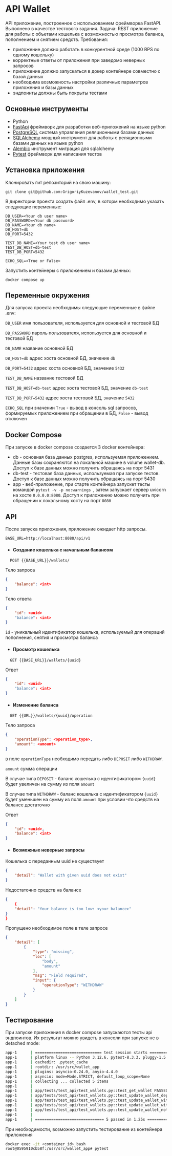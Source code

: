 
# API Wallet

API приложение, построенное с использованием фреймворка FastAPI. Выполнено в качестве тестового задания. Задача: REST приложение для работы с объетами кошелька с возможностью просмотра баланса, пополнением и снятием средств. Требования:
- приложение должно работать в конкурентной среде (1000 RPS по одному кошельку)
- корректные ответы от приложения при заведомо неверных запросов
- приложение должно запускаться в докер контейнере совместно с базой данных
- необходима возможность настройки различных параметров приложения и базы данных
- эндпоинты должны быть покрыты тестами


## Основные инструменты

 - Python
 - [FastApi](https://fastapi.tiangolo.com/) фреймворк для разработки веб-приложений на языке python
 - [PostgreSQL](https://www.postgresql.org/) система управления реляционными базами данных
 - [SQLAlchemy](https://www.sqlalchemy.org/) мощный инструмент для работы с реляционными базами данных на языке python
 - [Alembic](https://alembic.sqlalchemy.org/en/latest/) инструмент миграция для sqlalchemy
 - [Pytest](https://docs.pytest.org/en/stable/) фреймворк для написания тестов


## Установка приложения
Клонировать гит репозиторий на свою машину:
```
git clone git@github.com:GrigoriyKuzevanov/wallet_test.git
```
В директории проекта создать файл .env, в которм необходимо указать следующие переменные:
```
DB_USER=<Your db user name>
DB_PASSWORD=<Your db password>
DB_NAME=<Your db name>
DB_HOST=db
DB_PORT=5432

TEST_DB_NAME=<Your test db user name>
TEST_DB_HOST=db-test
TEST_DB_PORT=5432

ECHO_SQL=<True or False>
```
Запустить контейнеры с приложением и базами данных:
```
docker compose up
```

## Переменные окружения

Для запуска проекта необходимы следующие переменные в файле .env:

`DB_USER` имя пользователя, используется для основной и тестовой БД

`DB_PASSWORD` пароль пользователя, используется для основной и тестовой БД

`DB_NAME` название основной БД

`DB_HOST=db` адрес хоста основной БД, значение `db`

`DB_PORT=5432` адрес хоста основной БД, значение `5432`

`TEST_DB_NAME` название тестовой БД

`TEST_DB_HOST=db-test` адрес хоста тестовой БД, значение `db-test`

`TEST_DB_PORT=5432` адрес хоста тестовой БД, значение `5432`

`ECHO_SQL` при значении `True` - вывод в консоль sql запросов, формируемых приложением при обращении в БД, `False` - вывод отключен
## Docker Compose
При запуске в docker compose создается 3 docker контейнера:
- db - основная база данных postgres, используемая приложением. Данные базы сохраняются на локальной машине в volume wallet-db. Доступ к базе данных можно получить обращаясь на порт 5431
- db-test - тестовая база данных, используемая при запуске тестов. Доступ к базе данных можно получить обращаясь на порт 5430
- app - веб-приложение, при старте контейнера запускет тесты командой `pytest -v -p no:warnings `, затем запускает сервер uvicorn на хосте `0.0.0.0:8080`. Доступ к приложению можно получить при обращении к локальному хосту на порт `8080`



## API
После запуска приложения, приложение ожидает http запросы.

`BASE_URL=http://localhost:8080/api/v1`

- #### Создание кошелька с начальным балансом

```http
  POST {{BASE_URL}}/wallets/
```
Тело запроса
```json
{
    "balance": <int>
}
```
Тело ответа
```json
{
    "id": <uuid>
    "balance": <int>
}
```
`id` - уникальный идентификатор кошелька, используемый для операций пополнения, снятия и просмотра баланса

- #### Просмотр кошелька

```http
  GET {{BASE_URL}}/wallets/{uuid}
```
Ответ
```json
{
    "id": <uuid>
    "balance": <int>
}
```

- #### Изменение баланса

```http
  GET {{URL}}/wallets/{uuid}/operation
```
Тело запроса
```json
{
    "operationType": <operation_type>,
    "amount": <amount>
}
```
в поле `operationType` необходимо передать либо `DEPOSIT` либо `WITHDRAW`.

`amount` сумма операции

В случае типа `DEPOSIT` - баланс кошелька с идентификатором `{uuid}` будет увеличен на сумму из поля `amount`

В случае типа `WITHDRAW` - баланс кошелька с идентификатором `{uuid}` будет уменьшен на сумму из поля `amount` при условии что средств на балансе достаточно

Ответ
```json
{
    "id": <uuid>,
    "balance": <int>
}
```

- #### Возможные неверные запросы

Кошелька с переданным uuid не существует

```json
{
    "detail": "Wallet with given uuid does not exist"
}
```

Недостаточно средств на балансе
```json
{
    {
    "detail": "Your balance is too low: <your balance>"
}
}
```

Пропущено необходимое поле в теле запросе
```json
{
    "detail": [
        {
            "type": "missing",
            "loc": [
                "body",
                "amount"
            ],
            "msg": "Field required",
            "input": {
                "operationType": "WITHDRAW"
            }
        }
    ]
}
```

## Тестирование

При запуске приложения в docker compose запускаются тесты api эндпоинтов. Их результат можно увидеть в консоли при запуске не в detached mode:
```bash
app-1      | ============================= test session starts ==============================
app-1      | platform linux -- Python 3.12.6, pytest-8.3.3, pluggy-1.5.0 -- /usr/local/bin/python3.12
app-1      | cachedir: .pytest_cache
app-1      | rootdir: /usr/src/wallet_app
app-1      | plugins: asyncio-0.24.0, anyio-4.4.0
app-1      | asyncio: mode=Mode.STRICT, default_loop_scope=None
app-1      | collecting ... collected 5 items
app-1      | 
app-1      | app/tests/test_api/test_wallets.py::test_get_wallet PASSED
app-1      | app/tests/test_api/test_wallets.py::test_update_wallet_deposit PASSED
app-1      | app/tests/test_api/test_wallets.py::test_update_wallet_withdraw PASSED
app-1      | app/tests/test_api/test_wallets.py::test_update_wallet_withdraw_too_low_balance PASSED
app-1      | app/tests/test_api/test_wallets.py::test_update_wallet_not_exists PASSED
app-1      | 
app-1      | ============================== 5 passed in 1.25s ===============================
```

При необходимости, возможно запустить тестирование из контейнера приложения
```bash
docker exec -it <container_id> bash
root@0595910cb58f:/usr/src/wallet_app# pytest
```

